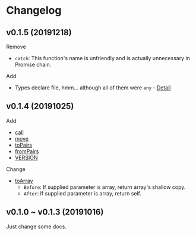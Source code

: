 # Changelog

## v0.1.5 (20191218)

Remove

- `catch`: This function's name is unfriendly and is actually unnecessary in Promise chain.

Add

- Types declare file, hmm... although all of them were `any` - [Detail](./types/index.d.ts)

## v0.1.4 (20191025)

Add 

- [call](./src/call.js)
- [move](./src/move.js)
- [toPairs](./src/toPairs.js)
- [fromPairs](./src/fromPairs.js)
- [VERSION](./src/VERSION.js)

Change

- [toArray](./src/toArray.js) 
  - `Before`: If supplied parameter is array, return array's shallow copy.
  - `After`: If supplied parameter is array, return self.

## v0.1.0 ~ v0.1.3 (20191016)

Just change some docs.